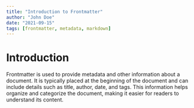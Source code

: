 ```yaml
---
title: "Introduction to Frontmatter"
author: "John Doe"
date: "2021-09-15"
tags: [frontmatter, metadata, markdown]
---
```


# Introduction

Frontmatter is used to provide metadata and other information about a document. It is typically placed at the beginning of the document and can include details such as title, author, date, and tags. This information helps organize and categorize the document, making it easier for readers to understand its content.